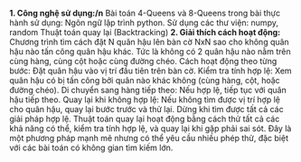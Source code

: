 ****1. Công nghệ sử dụng:**/n******
Bài toán 4-Queens và 8-Queens trong bài thực hành sử dụng:
Ngôn ngữ lập trình python.
Sử dụng các thư viện: numpy, random
Thuật toán quay lại (Backtracking)
**2. Giải thích cách hoạt động:**
Chương trình tìm cách đặt N quân hậu lên bàn cờ NxN sao cho không quân hậu nào tấn công quân hậu khác. Tức là không có 2 quân hậu nào nằm trên cùng hàng, cùng cột hoặc cùng đường chéo.
Cách hoạt động theo từng bước:
Đặt quân hậu vào vị trí đầu tiên trên bàn cờ.
Kiểm tra tính hợp lệ: Xem quân hậu có bị tấn công bởi quân nào khác không (cùng hàng, cột, hoặc đường chéo).
Di chuyển sang hàng tiếp theo: Nếu hợp lệ, tiếp tục với quân hậu tiếp theo.
Quay lại khi không hợp lệ: Nếu không tìm được vị trí hợp lệ cho quân hậu, quay lại bước trước và thử lại.
Dừng khi tìm được tất cả các giải pháp hợp lệ.
Thuật toán quay lại hoạt động bằng cách thử tất cả các khả năng có thể, kiểm tra tính hợp lệ, và quay lại khi gặp phải sai sót. Đây là một phương pháp mạnh mẽ nhưng có thể yêu cầu nhiều phép thử, đặc biệt với các bài toán có không gian tìm kiếm lớn.
